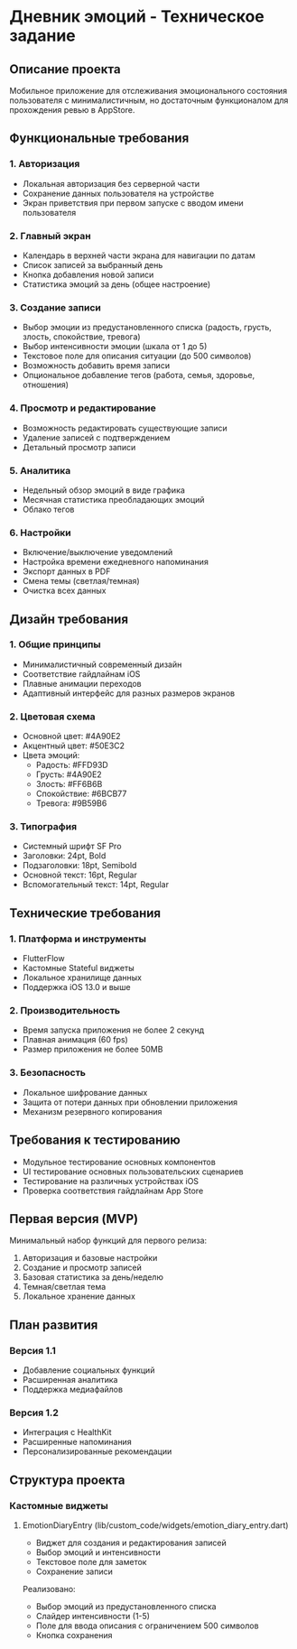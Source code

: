 # Дневник эмоций - Техническое задание

## Описание проекта
Мобильное приложение для отслеживания эмоционального состояния пользователя с минималистичным, но достаточным функционалом для прохождения ревью в AppStore.

## Функциональные требования

### 1. Авторизация
- Локальная авторизация без серверной части
- Сохранение данных пользователя на устройстве
- Экран приветствия при первом запуске с вводом имени пользователя

### 2. Главный экран
- Календарь в верхней части экрана для навигации по датам
- Список записей за выбранный день
- Кнопка добавления новой записи
- Статистика эмоций за день (общее настроение)

### 3. Создание записи
- Выбор эмоции из предустановленного списка (радость, грусть, злость, спокойствие, тревога)
- Выбор интенсивности эмоции (шкала от 1 до 5)
- Текстовое поле для описания ситуации (до 500 символов)
- Возможность добавить время записи
- Опциональное добавление тегов (работа, семья, здоровье, отношения)

### 4. Просмотр и редактирование
- Возможность редактировать существующие записи
- Удаление записей с подтверждением
- Детальный просмотр записи

### 5. Аналитика
- Недельный обзор эмоций в виде графика
- Месячная статистика преобладающих эмоций
- Облако тегов

### 6. Настройки
- Включение/выключение уведомлений
- Настройка времени ежедневного напоминания
- Экспорт данных в PDF
- Смена темы (светлая/темная)
- Очистка всех данных

## Дизайн требования

### 1. Общие принципы
- Минималистичный современный дизайн
- Соответствие гайдлайнам iOS
- Плавные анимации переходов
- Адаптивный интерфейс для разных размеров экранов

### 2. Цветовая схема
- Основной цвет: #4A90E2
- Акцентный цвет: #50E3C2
- Цвета эмоций:
  - Радость: #FFD93D
  - Грусть: #4A90E2
  - Злость: #FF6B6B
  - Спокойствие: #6BCB77
  - Тревога: #9B59B6

### 3. Типография
- Системный шрифт SF Pro
- Заголовки: 24pt, Bold
- Подзаголовки: 18pt, Semibold
- Основной текст: 16pt, Regular
- Вспомогательный текст: 14pt, Regular

## Технические требования

### 1. Платформа и инструменты
- FlutterFlow
- Кастомные Stateful виджеты
- Локальное хранилище данных
- Поддержка iOS 13.0 и выше

### 2. Производительность
- Время запуска приложения не более 2 секунд
- Плавная анимация (60 fps)
- Размер приложения не более 50MB

### 3. Безопасность
- Локальное шифрование данных
- Защита от потери данных при обновлении приложения
- Механизм резервного копирования

## Требования к тестированию
- Модульное тестирование основных компонентов
- UI тестирование основных пользовательских сценариев
- Тестирование на различных устройствах iOS
- Проверка соответствия гайдлайнам App Store

## Первая версия (MVP)
Минимальный набор функций для первого релиза:
1. Авторизация и базовые настройки
2. Создание и просмотр записей
3. Базовая статистика за день/неделю
4. Темная/светлая тема
5. Локальное хранение данных

## План развития
### Версия 1.1
- Добавление социальных функций
- Расширенная аналитика
- Поддержка медиафайлов

### Версия 1.2
- Интеграция с HealthKit
- Расширенные напоминания
- Персонализированные рекомендации

## Структура проекта

### Кастомные виджеты
1. EmotionDiaryEntry (lib/custom_code/widgets/emotion_diary_entry.dart)
   - Виджет для создания и редактирования записей
   - Выбор эмоций и интенсивности
   - Текстовое поле для заметок
   - Сохранение записи

   Реализовано:
   - Выбор эмоций из предустановленного списка
   - Слайдер интенсивности (1-5)
   - Поле для ввода описания с ограничением 500 символов
   - Кнопка сохранения